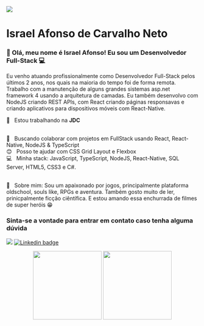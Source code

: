 ![](https://avatars0.githubusercontent.com/u/47701050?s=460&u=beed608808e6eb287e86a9b946a110cb4153a07b&v=4)



# Israel Afonso de Carvalho Neto

### 👋 Olá, meu nome é Israel Afonso! Eu sou um Desenvolvedor Full-Stack 💻

Eu venho atuando profissionalmente como Desenvolvedor Full-Stack pelos últimos 2 anos, nos quais na maioria do tempo foi de forma remota.
Trabalho com a manutenção de alguns grandes sistemas asp.net framework 4 usando a arquitetura de camadas. Eu também desenvolvo com NodeJS criando REST APIs, com React criando páginas responsavas e criando aplicativos para dispositivos móveis com React-Native.


💪️ &nbsp; Estou trabalhando na **JDC**

<br/> :purple_heart: &nbsp; Buscando colaborar com projetos em FullStack usando React, React-Native, NodeJS & TypeScript <br/> :blush: &nbsp; Posso te ajudar com CSS Grid Layout e Flexbox <br/> :computer: &nbsp; Minha stack: JavaScript, TypeScript, NodeJS, React-Native, SQL Server, HTML5, CSS3 e C#.


<br/> 💬  &nbsp; Sobre mim: Sou um apaixonado por jogos, principalmente plataforma oldschool, souls like, RPGs e aventura. Também gosto muito de ler, prinicpalmente ficção ciêntífica. E estou amando essa enchurrada de filmes de super heróis 😁

### Sinta-se a vontade para entrar em contato caso tenha alguma dúvida
  <a href="mailto:israelcarvalhodesenvolvedor@gmail.com"> <img src="https://img.shields.io/badge/Gmail-D14836?style=for-the-badge&logo=gmail&logoColor=white"/></a>
  [![Linkedin badge](https://img.shields.io/badge/LinkedIn-0077B5?style=for-the-badge&logo=linkedin&logoColor=white)](https://www.linkedin.com/in/israel-afonso-carvalho-517940175/)
  
  <div align="center">
  <img height="180em" src="https://github-readme-stats.vercel.app/api?username=IACarvalho&show_icons=true&theme=dracula&include_all_commits=true&count_private=true"/>
  <img height="180em" src="https://github-readme-stats.vercel.app/api/top-langs/?username=IACarvalho&layout=compact&langs_count=7&theme=dracula"/>
</div>
 
